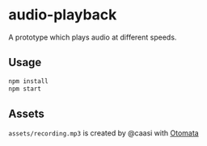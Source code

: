 # audio-playback

A prototype which plays audio at different speeds.

## Usage

```bash
npm install
npm start
```

## Assets

`assets/recording.mp3` is created by @caasi with [Otomata](http://www.earslap.com/page/otomata.html)
